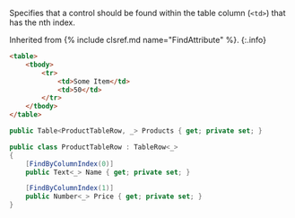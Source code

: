 Specifies that a control should be found within the table column (`<td>`) that has the nth index.

Inherited from {% include clsref.md name="FindAttribute" %}.
{:.info}

```html
<table>
    <tbody>
        <tr>
            <td>Some Item</td>
            <td>50</td>
        </tr>
    </tbody>
</table>
```
```cs
public Table<ProductTableRow, _> Products { get; private set; }

public class ProductTableRow : TableRow<_>
{
    [FindByColumnIndex(0)]
    public Text<_> Name { get; private set; }

    [FindByColumnIndex(1)]
    public Number<_> Price { get; private set; }
}
```
